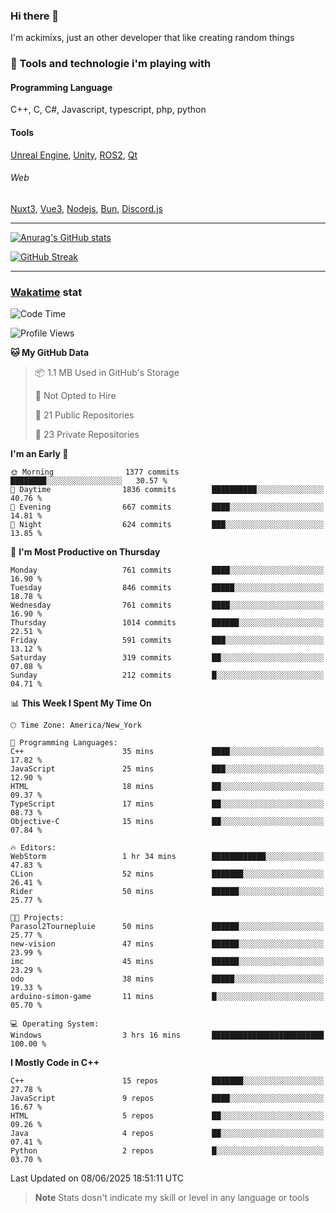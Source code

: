 ### Hi there 👋

I'm ackimixs, just an other developer that like creating random things

### 🧰 Tools and technologie i'm playing with

#### Programming Language
C++, C, C#, Javascript, typescript, php, python

#### Tools
[Unreal Engine](https://www.unrealengine.com), [Unity](https://unity.com/), [ROS2](https://ros.org/), [Qt](https://www.qt.io/)

###### Web
[Nuxt3](https://nuxt.com/), [Vue3](https://vuejs.org/), [Nodejs](https://nodejs.org), [Bun](https://bun.sh/), [Discord.js](https://discord.js.org/)

---

[![Anurag's GitHub stats](https://github-readme-stats.vercel.app/api?username=ackimixs&show_icons=true&theme=github_dark&count_private=true)](https://github.com/anuraghazra/github-readme-stats)

[![GitHub Streak](https://github-readme-streak-stats.herokuapp.com?user=Ackimixs&theme=github-dark-blue&date_format=j%20M%5B%20Y%5D&mode=weekly)](https://git.io/streak-stats)

---
 
 ### [Wakatime](https://wakatime.com/) stat

<!--START_SECTION:waka-->
![Code Time](http://img.shields.io/badge/Code%20Time-1%2C689%20hrs%2043%20mins-blue)

![Profile Views](http://img.shields.io/badge/Profile%20Views-0-blue)

**🐱 My GitHub Data** 

> 📦 1.1 MB Used in GitHub's Storage 
 > 
> 🚫 Not Opted to Hire
 > 
> 📜 21 Public Repositories 
 > 
> 🔑 23 Private Repositories 
 > 
**I'm an Early 🐤** 

```text
🌞 Morning                1377 commits        ████████░░░░░░░░░░░░░░░░░   30.57 % 
🌆 Daytime                1836 commits        ██████████░░░░░░░░░░░░░░░   40.76 % 
🌃 Evening                667 commits         ████░░░░░░░░░░░░░░░░░░░░░   14.81 % 
🌙 Night                  624 commits         ███░░░░░░░░░░░░░░░░░░░░░░   13.85 % 
```
📅 **I'm Most Productive on Thursday** 

```text
Monday                   761 commits         ████░░░░░░░░░░░░░░░░░░░░░   16.90 % 
Tuesday                  846 commits         █████░░░░░░░░░░░░░░░░░░░░   18.78 % 
Wednesday                761 commits         ████░░░░░░░░░░░░░░░░░░░░░   16.90 % 
Thursday                 1014 commits        ██████░░░░░░░░░░░░░░░░░░░   22.51 % 
Friday                   591 commits         ███░░░░░░░░░░░░░░░░░░░░░░   13.12 % 
Saturday                 319 commits         ██░░░░░░░░░░░░░░░░░░░░░░░   07.08 % 
Sunday                   212 commits         █░░░░░░░░░░░░░░░░░░░░░░░░   04.71 % 
```


📊 **This Week I Spent My Time On** 

```text
🕑︎ Time Zone: America/New_York

💬 Programming Languages: 
C++                      35 mins             ████░░░░░░░░░░░░░░░░░░░░░   17.82 % 
JavaScript               25 mins             ███░░░░░░░░░░░░░░░░░░░░░░   12.90 % 
HTML                     18 mins             ██░░░░░░░░░░░░░░░░░░░░░░░   09.37 % 
TypeScript               17 mins             ██░░░░░░░░░░░░░░░░░░░░░░░   08.73 % 
Objective-C              15 mins             ██░░░░░░░░░░░░░░░░░░░░░░░   07.84 % 

🔥 Editors: 
WebStorm                 1 hr 34 mins        ████████████░░░░░░░░░░░░░   47.83 % 
CLion                    52 mins             ███████░░░░░░░░░░░░░░░░░░   26.41 % 
Rider                    50 mins             ██████░░░░░░░░░░░░░░░░░░░   25.77 % 

🐱‍💻 Projects: 
Parasol2Tournepluie      50 mins             ██████░░░░░░░░░░░░░░░░░░░   25.77 % 
new-vision               47 mins             ██████░░░░░░░░░░░░░░░░░░░   23.99 % 
imc                      45 mins             ██████░░░░░░░░░░░░░░░░░░░   23.29 % 
odo                      38 mins             █████░░░░░░░░░░░░░░░░░░░░   19.33 % 
arduino-simon-game       11 mins             █░░░░░░░░░░░░░░░░░░░░░░░░   05.70 % 

💻 Operating System: 
Windows                  3 hrs 16 mins       █████████████████████████   100.00 % 
```

**I Mostly Code in C++** 

```text
C++                      15 repos            ███████░░░░░░░░░░░░░░░░░░   27.78 % 
JavaScript               9 repos             ████░░░░░░░░░░░░░░░░░░░░░   16.67 % 
HTML                     5 repos             ██░░░░░░░░░░░░░░░░░░░░░░░   09.26 % 
Java                     4 repos             ██░░░░░░░░░░░░░░░░░░░░░░░   07.41 % 
Python                   2 repos             █░░░░░░░░░░░░░░░░░░░░░░░░   03.70 % 
```




 Last Updated on 08/06/2025 18:51:11 UTC
<!--END_SECTION:waka-->

> **Note**
> Stats dosn't indicate my skill or level in any language or tools
